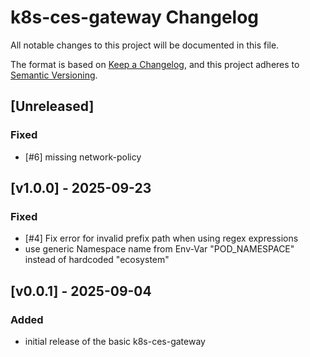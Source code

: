 # k8s-ces-gateway Changelog

All notable changes to this project will be documented in this file.

The format is based on [Keep a Changelog](https://keepachangelog.com/en/1.0.0/), and this project adheres
to [Semantic Versioning](https://semver.org/spec/v2.0.0.html).

## [Unreleased]
### Fixed
- [#6] missing network-policy

## [v1.0.0] - 2025-09-23
### Fixed
- [#4] Fix error for invalid prefix path when using regex expressions
- use generic Namespace name from Env-Var "POD_NAMESPACE" instead of hardcoded "ecosystem"

## [v0.0.1] - 2025-09-04
### Added
- initial release of the basic k8s-ces-gateway
